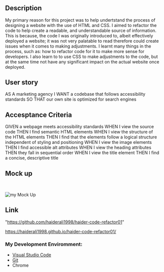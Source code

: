 # <Refactor-Code>

## Description

My primary reason for this project was to help undertstand the process of designing a website with the use of HTML and CSS. I aimed to refactor the code to help create a readable, and understandable source of information. This is because, the code I was originally introduced to, albeit effectively deployed a website; it was not very palatable to read therefore could create issues when it comes to making adjustments. I learnt many things in the process, such as: how to refactor code for it to make more sense for developers. I also learn to to use CSS to make adjustments to the code, but at the same time not have any significant impact on the actual website once deployed. 


## User story

AS A marketing agency
I WANT a codebase that follows accessibility standards
SO THAT our own site is optimized for search engines

    
    
    

## Accesptance Criteria

GIVEN a webpage meets accessibility standards
WHEN I view the source code
THEN I find semantic HTML elements
WHEN I view the structure of the HTML elements
THEN I find that the elements follow a logical structure independent of styling and positioning
WHEN I view the image elements
THEN I find accessible alt attributes
WHEN I view the heading attributes
THEN they fall in sequential order
WHEN I view the title element
THEN I find a concise, descriptive title


## Mock up

<br>

![my Mock Up](/01/haider-code-refactor01/assets/images/testimage.png)

## Link
"https://github.com/haiderali1998/haider-code-refactor01"

https://haiderali1998.github.io/haider-code-refactor01/

### My Development Enviromment:
* [Visual Studio Code](https://code.visualstudio.com/)
* [Git](https://git-scm.com/book/en/v2/Getting-Started-Installing-Git)
* Chrome


